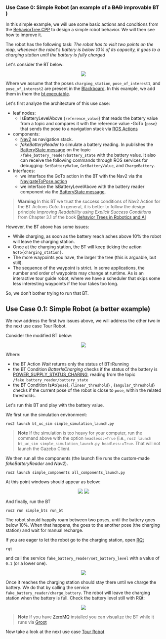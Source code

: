 ### Use Case 0: Simple Robot (an example of a ~~BAD~~ improvable BT )

In this simple example, we will use some basic actions and conditions from the [BehaviorTree.CPP](https://www.behaviortree.dev/) to design a simple robot behavior. We will then see how to improve it.

The robot has the following task: _The robot has to visit two points on the map, whenever the robot's battery is below 10% of its capacity, it goes to a charging station until the battery is fully charged_

Let's consider the BT below:


<p align="center">
  <img src="https://user-images.githubusercontent.com/8132627/191736753-ea657029-7f95-4b50-a814-b30350f560eb.png" />
</p>

Where we assume that the poses `charging_station`, `pose_of_interest1`, and  `pose_of_interest2` are present in the [Blackboard](https://www.behaviortree.dev/tutorial_02_basic_ports/). In this example, we add them in them the [bt executable](https://github.com/miccol/bt_use_cases/blob/9a66b5e2b1d4705235227096c92303de2baf4724/simple_example/bts/src/run_bt.cpp#L77).

Let's first analyze the architecture of this use case:

- leaf nodes: 
  - IsBatteryLevelAbove {`reference_value`} that reads the battery value from a topic and compares it with the reference value
  -GoTo {`pose`} that sends the pose to a navigation stack via [ROS Actions](https://docs.ros.org/en/humble/Tutorials/Beginner-CLI-Tools/Understanding-ROS2-Actions/Understanding-ROS2-Actions.html)
- components: 
  - [Nav2](https://navigation.ros.org/index.html) as navigation stack. 
  - *fakeBatteryReader* to simulate a battery reading. In publishes the [BatteryState message](https://github.com/ros2/common_interfaces/blob/master/sensor_msgs/msg/BatteryState.msg) on the topic `/fake_battery_reader/battery_state` with the battery value. It also can receive the following commands through ROS services for debugging: `SetBatteryValue`, `GetBatteryValue`, and `ChargeBattery`.
- Interfaces: 
  - we interface the GoTo action in the BT with the Nav2 via the [NavigateToPose.action](https://github.com/ros-planning/navigation2/blob/main/nav2_msgs/action/NavigateToPose.action)
  - we interface the IsBatteryLevelAbove with the battery reader component via the [BatteryState message](https://github.com/ros2/common_interfaces/blob/master/sensor_msgs/msg/BatteryState.msg).



>**Warning**
> In this BT we trust the success conditions of Nav2 Action for the BT Actions _Goto_. In general, it is better to follow the design principle _Improving Readability using Explicit Success Conditions_ from Chapter 3.1 of the book [Behavior Trees in Robotics and AI](https://arxiv.org/pdf/1709.00084.pdf) 

However, the BT above has some issues: 


- While charging, as soon as the battery reach aches above 10% the robot will leave the charging station.
- Once at the charging station, the BT will keep ticking the action `GoTo{charging_station}`.
- The more waypoints you have, the larger the tree (this is arguable, but still).
- The sequence of the waypoint is strict. In some applications, the number and order of waypoints may change at runtime. As is an interactive tour guide robot, where we have a scheduler that skips some less interesting waypoints if the tour takes too long.

So, we don't bother trying to run that BT.
## Use Case 0.1: Simple Robot (a better example)

We now address the first two issues above, we will address the other two in the next use case Tour Robot.

Consider the modified BT below:
<p align="center">
  <img src="https://user-images.githubusercontent.com/8132627/192754551-32f215dc-45d8-4019-828d-98acb93fa315.png" />
</p>

Where:
- the BT Action _Wait_ returns only the status of BT::Running
- the BT Condition _BatterIsCharging_ checks if the status of the battery is [POWER_SUPPLY_STATUS_CHARING](http://docs.ros.org/en/melodic/api/sensor_msgs/html/msg/BatteryState.html), reading from the topic `/fake_battery_reader/battery_state `
- the BT Condition IsAt{`pose`},
{`linear_threshold`} , {`angular_threshold`} checks if the current pose of the robot is close to `pose`, within the related thresholds.



Let's run this BT and play with the battery value.

We first run the simulation environment:

```console
ros2 launch bt_uc_sim simple_simulation_launch.py
```
> **Note**
> If the simulation is too heavy for your computer, run the command above with the option `headless:=True` (i.e., `ros2 launch bt_uc_sim simple_simulation_launch.py headless:=True`. That will not launch the Gazebo Client.

We then run all the components (the launch file runs the custom-made _fakeBatteryReader_ and _Nav2_).
```console
ros2 launch simple_components all_components_launch.py
```

At this point windows should appear as below:


<p align="center">
  <img src="https://user-images.githubusercontent.com/8132627/192756657-e394730c-5435-4695-b369-afe43c27b93a.png" />
  <img src="https://user-images.githubusercontent.com/8132627/192756952-c7b01c72-fdf4-4578-9268-115877b7a17f.png" />
</p>


And finally, run the BT

```console
ros2 run simple_bts run_bt
```



The robot should happily roam between two poses, until the battery goes below 10%. When that happens, the goes to the another pose (the charging station) and wait for manual recharge.

If you are eager to let the robot go to the charging station, open [RQt](https://docs.ros.org/en/humble/Concepts/About-RQt.html)


```console
rqt
```

and call the service `fake_battery_reader/set_battery_level` with a value of `0.1` (or a lower one).

<p align="center">
  <img src="https://user-images.githubusercontent.com/8132627/192758248-3a2a8fb2-c7fe-4b5a-a920-f56bb328ee08.png" />
</p>


Once it reaches the charging station should stay there until we charge the battery. We do that by calling the service `fake_battery_reader/charge_battery`. The robot will leave the charging station when the battery is full.
Check the battery level still with RQt:


<p align="center">
  <img src="https://user-images.githubusercontent.com/8132627/192758765-9253acad-04b1-4ebf-bd4d-fa220524640b.png" />
</p>


> **Note**
>  If you have [ZeroMQ](https://zeromq.org/download/)  installed you can visualize the BT while it runs via  [Groot](https://github.com/BehaviorTree/Groot)

Now take a look at the next use case [Tour Robot](../tour_robot/)
